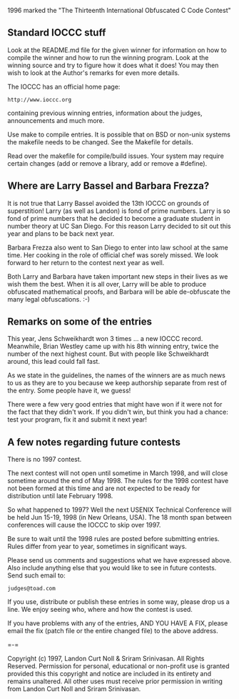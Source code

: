 1996 marked the "The Thirteenth International Obfuscated C Code Contest"


Standard IOCCC stuff
--------------------

Look at the README.md file for the given winner for information
on how to compile the winner and how to run the winning program.
Look at the winning source and try to figure how it does what it does!
You may then wish to look at the Author's remarks for even more details.

The IOCCC has an official home page:

	http://www.ioccc.org

containing previous winning entries, information about the judges,
announcements and much more.

Use make to compile entries.  It is possible that on BSD or non-unix
systems the makefile needs to be changed.  See the Makefile for details.

Read over the makefile for compile/build issues.  Your system may
require certain changes (add or remove a library, add or remove a
#define).


Where are Larry Bassel and Barbara Frezza?
------------------------------------------

It is not true that Larry Bassel avoided the 13th IOCCC on grounds of
superstition!  Larry (as well as Landon) is fond of prime numbers.
Larry is so fond of prime numbers that he decided to become a graduate
student in number theory at UC San Diego.  For this reason Larry
decided to sit out this year and plans to be back next year.

Barbara Frezza also went to San Diego to enter into law school
at the same time.  Her cooking in the role of official chef was
sorely missed.  We look forward to her return to the contest
next year as well.

Both Larry and Barbara have taken important new steps in their
lives as we wish them the best.  When it is all over, Larry will
be able to produce obfuscated mathematical proofs, and Barbara
will be able de-obfuscate the many legal obfuscations.  :-)


Remarks on some of the entries
------------------------------

This year, Jens Schweikhardt won 3 times ... a new IOCCC record.
Meanwhile, Brian Westley came up with his 8th winning entry, twice the
number of the next highest count.  But with people like Schweikhardt
around, this lead could fall fast.

As we state in the guidelines, the names of the winners are as much
news to us as they are to you because we keep authorship separate from
rest of the entry.  Some people have it, we guess!

There were a few very good entries that might have won if it were not
for the fact that they didn't work.  If you didn't win, but think you
had a chance: test your program, fix it and submit it next year!


A few notes regarding future contests
-------------------------------------

There is no 1997 contest.

The next contest will not open until sometime in March 1998, and will
close sometime around the end of May 1998.  The rules for the 1998
contest have not been formed at this time and are not expected to be
ready for distribution until late February 1998.

So what happened to 1997?  Well the next USENIX Technical Conference
will be held Jun 15-19, 1998 (in New Orleans, USA).  The 18 month
span between conferences will cause the IOCCC to skip over 1997.

Be sure to wait until the 1998 rules are posted before submitting entries.
Rules differ from year to year, sometimes in significant ways.

Please send us comments and suggestions what we have expressed above.
Also include anything else that you would like to see in future contests.
Send such email to:

	judges@toad.com

If you use, distribute or publish these entries in some way, please drop
us a line.  We enjoy seeing who, where and how the contest is used.

If you have problems with any of the entries, AND YOU HAVE A FIX, please
email the fix (patch file or the entire changed file) to the above address.

=-=

Copyright (c) 1997, Landon Curt Noll & Sriram Srinivasan.
All Rights Reserved.  Permission for personal, educational or non-profit use is
granted provided this this copyright and notice are included in its entirety
and remains unaltered.  All other uses must receive prior permission in writing
from Landon Curt Noll and Sriram Srinivasan.
